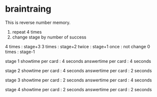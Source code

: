 # braintraing

This is reverse number memory.

1. repeat 4 times
2. change stage by number of success

4 times : stage+3
3 times : stage+2
twice : stage+1
once : not change
0 times : stage-1

stage 1
showtime per card : 4 seconds
answertime per card : 4 seconds


stage 2
showtime per card : 4 seconds
answertime per card : 2 seconds


stage 3
showtime per card : 2 seconds
answertime per card : 4 seconds


stage 4
showtime per card : 2 seconds
answertime per card : 2 seconds
